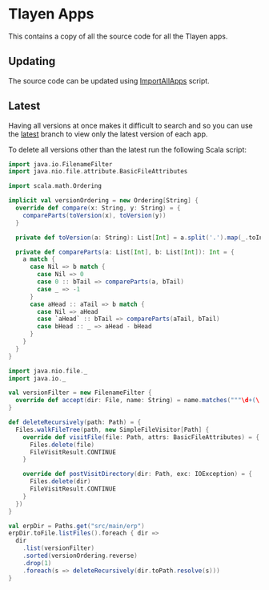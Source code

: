 # Tlayen Apps

This contains a copy of all the source code for all the Tlayen apps.

## Updating

The source code can be updated using [ImportAllApps] script.

## Latest

Having all versions at once makes it difficult to search and so you can use the [latest] branch to view only the latest
version of each app.

To delete all versions other than the latest run the following Scala script:

```scala worksheet
import java.io.FilenameFilter
import java.nio.file.attribute.BasicFileAttributes

import scala.math.Ordering

implicit val versionOrdering = new Ordering[String] {
  override def compare(x: String, y: String) = {
    compareParts(toVersion(x), toVersion(y))
  }

  private def toVersion(a: String): List[Int] = a.split('.').map(_.toInt).toList

  private def compareParts(a: List[Int], b: List[Int]): Int = {
    a match {
      case Nil => b match {
        case Nil => 0
        case 0 :: bTail => compareParts(a, bTail)
        case _ => -1
      }
      case aHead :: aTail => b match {
        case Nil => aHead
        case `aHead` :: bTail => compareParts(aTail, bTail)
        case bHead :: _ => aHead - bHead
      }
    }
  }
}

import java.nio.file._
import java.io._

val versionFilter = new FilenameFilter {
  override def accept(dir: File, name: String) = name.matches("""\d+(\.\d+)*""")
}

def deleteRecursively(path: Path) = {
  Files.walkFileTree(path, new SimpleFileVisitor[Path] {
    override def visitFile(file: Path, attrs: BasicFileAttributes) = {
      Files.delete(file)
      FileVisitResult.CONTINUE
    }

    override def postVisitDirectory(dir: Path, exc: IOException) = {
      Files.delete(dir)
      FileVisitResult.CONTINUE
    }
  })
}

val erpDir = Paths.get("src/main/erp")
erpDir.toFile.listFiles().foreach { dir =>
  dir
    .list(versionFilter)
    .sorted(versionOrdering.reverse)
    .drop(1)
    .foreach(s => deleteRecursively(dir.toPath.resolve(s)))
}
```

[ImportAllApps]: ./src/main/scala/ImportAllApps.scala
[latest]: https://github.com/tlayen/apps/tree/latest/src/main/erp
